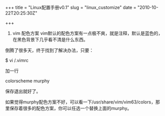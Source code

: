 +++
title = "Linux配置手册v0.1"
slug = "linux_customize"
date = "2010-10-22T20:25:30Z"

+++

1. vim 配色方案
vim默认的配色方案有一点极不爽，就是注释，默认是蓝色的，在黑色背景下几乎看不清是什么东西。

倒腾了很多天，终于找到了解决办法，只要：

$ vi /.vimrc

加一行

colorscheme murphy

保存退出就好了。

如果觉得murphy配色方案不好，可以看一下/usr/share/vim/vim63/colors，那里保存着很多的配色方案，你可以任选一个替换上面的murphy。

